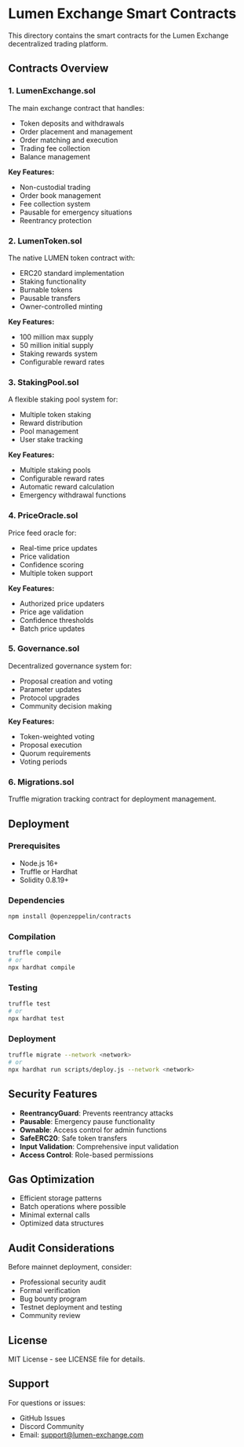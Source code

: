 # Lumen Exchange Smart Contracts

This directory contains the smart contracts for the Lumen Exchange decentralized trading platform.

## Contracts Overview

### 1. LumenExchange.sol
The main exchange contract that handles:
- Token deposits and withdrawals
- Order placement and management
- Order matching and execution
- Trading fee collection
- Balance management

**Key Features:**
- Non-custodial trading
- Order book management
- Fee collection system
- Pausable for emergency situations
- Reentrancy protection

### 2. LumenToken.sol
The native LUMEN token contract with:
- ERC20 standard implementation
- Staking functionality
- Burnable tokens
- Pausable transfers
- Owner-controlled minting

**Key Features:**
- 100 million max supply
- 50 million initial supply
- Staking rewards system
- Configurable reward rates

### 3. StakingPool.sol
A flexible staking pool system for:
- Multiple token staking
- Reward distribution
- Pool management
- User stake tracking

**Key Features:**
- Multiple staking pools
- Configurable reward rates
- Automatic reward calculation
- Emergency withdrawal functions

### 4. PriceOracle.sol
Price feed oracle for:
- Real-time price updates
- Price validation
- Confidence scoring
- Multiple token support

**Key Features:**
- Authorized price updaters
- Price age validation
- Confidence thresholds
- Batch price updates

### 5. Governance.sol
Decentralized governance system for:
- Proposal creation and voting
- Parameter updates
- Protocol upgrades
- Community decision making

**Key Features:**
- Token-weighted voting
- Proposal execution
- Quorum requirements
- Voting periods

### 6. Migrations.sol
Truffle migration tracking contract for deployment management.

## Deployment

### Prerequisites
- Node.js 16+
- Truffle or Hardhat
- Solidity 0.8.19+

### Dependencies
```bash
npm install @openzeppelin/contracts
```

### Compilation
```bash
truffle compile
# or
npx hardhat compile
```

### Testing
```bash
truffle test
# or
npx hardhat test
```

### Deployment
```bash
truffle migrate --network <network>
# or
npx hardhat run scripts/deploy.js --network <network>
```

## Security Features

- **ReentrancyGuard**: Prevents reentrancy attacks
- **Pausable**: Emergency pause functionality
- **Ownable**: Access control for admin functions
- **SafeERC20**: Safe token transfers
- **Input Validation**: Comprehensive input validation
- **Access Control**: Role-based permissions

## Gas Optimization

- Efficient storage patterns
- Batch operations where possible
- Minimal external calls
- Optimized data structures

## Audit Considerations

Before mainnet deployment, consider:
- Professional security audit
- Formal verification
- Bug bounty program
- Testnet deployment and testing
- Community review

## License

MIT License - see LICENSE file for details.

## Support

For questions or issues:
- GitHub Issues
- Discord Community
- Email: support@lumen-exchange.com
